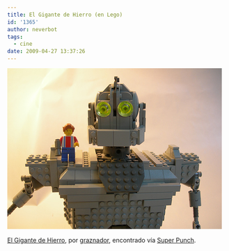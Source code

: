 ```yaml
---
title: El Gigante de Hierro (en Lego)
id: '1365'
author: neverbot
tags:
  - cine
date: 2009-04-27 13:37:26
---
```


![El Gigante de Hierro (en Lego)](./el-gigante-de-hierro-en-lego/iron-giant-en-lego.png "El Gigante de Hierro (en Lego)")

[El Gigante de Hierro](http://www.imdb.com/title/tt0129167/), por [graznador](http://www.flickr.com/photos/graznador/363250859/), encontrado vía [Super Punch](http://superpunch.blogspot.com/2008/05/iron-giant-made-out-of-lego.html).
